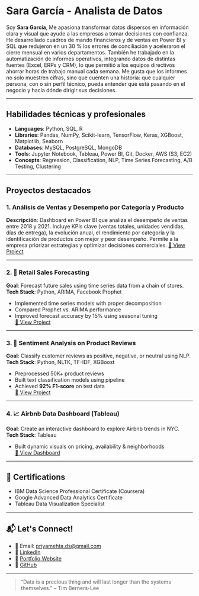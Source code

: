 # Sara García - Analista de Datos

Soy **Sara García**, Me apasiona transformar datos dispersos en información clara y visual que ayude a las empresas a tomar decisiones con confianza.
He desarrollado cuadros de mando financieros y de ventas en Power BI y SQL que redujeron en un 30 % los errores de conciliación y aceleraron el cierre mensual en varios departamentos.
También he trabajado en la automatización de informes operativos, integrando datos de distintas fuentes (Excel, ERPs y CRM), lo que permitió a los equipos directivos ahorrar horas de trabajo manual cada semana.
Me gusta que los informes no solo muestren cifras, sino que cuenten una historia: que cualquier persona, con o sin perfil técnico, pueda entender qué está pasando en el negocio y hacia dónde dirigir sus decisiones.

---

## Habilidades técnicas y profesionales

- **Languages**: Python, SQL, R
- **Libraries**: Pandas, NumPy, Scikit-learn, TensorFlow, Keras, XGBoost, Matplotlib, Seaborn
- **Databases**: MySQL, PostgreSQL, MongoDB
- **Tools**: Jupyter Notebook, Tableau, Power BI, Git, Docker, AWS (S3, EC2)
- **Concepts**: Regression, Classification, NLP, Time Series Forecasting, A/B Testing, Clustering

---

## Proyectos destacados

### 1. Análisis de Ventas y Desempeño por Categoría y Producto
**Descripción**: Dashboard en Power BI que analiza el desempeño de ventas entre 2018 y 2021. Incluye KPIs clave (ventas totales, unidades vendidas, días de entrega), la evolución anual, el rendimiento por categoría y la identificación de productos con mejor y peor desempeño. Permite a la empresa priorizar estrategias y optimizar decisiones comerciales. 
[🔗 View Project]([https://github.com/priyamehta/churn-prediction](https://app.powerbi.com/view?r=eyJrIjoiZTc1ZDM0YmEtZDQwMC00ZDQzLThmNWYtM2FmZGI3YjY4MDI4IiwidCI6ImE2NDBjNzc1LTViMmQtNDMxZC1hMGJmLTBmMDNiMGMzMjhlOCIsImMiOjR9))

---

### 2. 🧾 Retail Sales Forecasting
**Goal**: Forecast future sales using time series data from a chain of stores.  
**Tech Stack**: Python, ARIMA, Facebook Prophet  
- Implemented time series models with proper decomposition
- Compared Prophet vs. ARIMA performance
- Improved forecast accuracy by 15% using seasonal tuning  
[🔗 View Project](https://github.com/priyamehta/retail-sales-forecasting)

---

### 3. 💬 Sentiment Analysis on Product Reviews
**Goal**: Classify customer reviews as positive, negative, or neutral using NLP.  
**Tech Stack**: Python, NLTK, TF-IDF, XGBoost  
- Preprocessed 50K+ product reviews
- Built text classification models using pipeline
- Achieved **92% F1-score** on test data  
[🔗 View Project](https://github.com/priyamehta/sentiment-analysis-nlp)

---

### 4. 📈 Airbnb Data Dashboard (Tableau)
**Goal**: Create an interactive dashboard to explore Airbnb trends in NYC.  
**Tech Stack**: Tableau  
- Built dynamic visuals on pricing, availability & neighborhoods  
[🔗 View Dashboard](https://public.tableau.com/app/profile/priyamehta/)

---

## 🏅 Certifications

- IBM Data Science Professional Certificate (Coursera)
- Google Advanced Data Analytics Certificate
- Tableau Data Visualization Specialist

---

## 📬 Let's Connect!

- 📧 Email: priyamehta.ds@gmail.com  
- 💼 [LinkedIn](https://linkedin.com/in/priyamehta-ds)  
- 📂 [Portfolio Website](https://priyamehta.dev)  
- 🐙 [GitHub](https://github.com/priyamehta)

---

> “Data is a precious thing and will last longer than the systems themselves.” – Tim Berners-Lee
